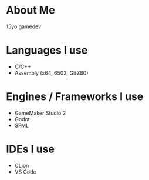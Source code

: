 # About Me
15yo gamedev

# Languages I use
- C/C++
- Assembly (x64, 6502, GBZ80)

# Engines / Frameworks I use
- GameMaker Studio 2
- Godot
- SFML

# IDEs I use
- CLion
- VS Code

<!---
BlueManDev/BlueManDev is a ✨ special ✨ repository because its `README.md` (this file) appears on your GitHub profile.
You can click the Preview link to take a look at your changes.
--->
